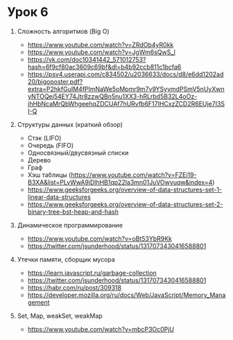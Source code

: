 # Урок 6

1. Сложность алгоритмов (Big O)
    - https://www.youtube.com/watch?v=ZRdOb4yR0kk
    - https://www.youtube.com/watch?v=JgWm6sQwS_I
    - https://vk.com/doc10341442_571012753?hash=6f9cf80ac3609c69bf&dl=b4b92ccb811c1bcfa6 
    - https://psv4.userapi.com/c834502/u2036633/docs/d8/e6dd1202ad20/bigoposter.pdf?extra=P2hkfGuIM4fPImNaWe5oMpmr9m7v9YSyvmdPSmV5nUyXwnyNTOQej54EY74Jtr8zzwQBn5nu1XX3-hRLrbd5B32L4oOz-jhHbNcaMrQbWhgeehqZDCUAf7hURvfb6F17IHCxzZCD2R6EUje7I3SI-Q

2. Структуры данных (краткий обзор)
    - Стэк (LIFO)
    - Очередь (FIFO)
    - Односвязный/двусвязный списки
    - Дерево
    - Граф
    - Хэш таблицы (https://www.youtube.com/watch?v=FZEi19-B3XA&list=PLvWwA9iDlhHB1qp22la3mn01JuVOwyuqw&index=4)
    - https://www.geeksforgeeks.org/overview-of-data-structures-set-1-linear-data-structures
    - https://www.geeksforgeeks.org/overview-of-data-structures-set-2-binary-tree-bst-heap-and-hash

3. Динамическое программирование
    - https://www.youtube.com/watch?v=oBt53YbR9Kk
    - https://twitter.com/jsunderhood/status/1317073430416588801 

4. Утечки памяти, сборщик мусора
    - https://learn.javascript.ru/garbage-collection 
    - https://twitter.com/jsunderhood/status/1317073430416588801
    - https://habr.com/ru/post/309318 
    - https://developer.mozilla.org/ru/docs/Web/JavaScript/Memory_Management

5. Set, Map, weakSet, weakMap
    - https://www.youtube.com/watch?v=mbcP3Oc0PjU
